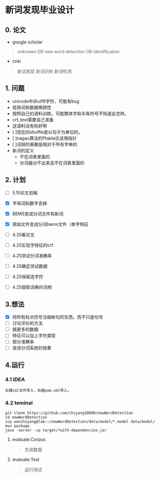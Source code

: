 # 新词发现毕业设计

## 0. 论文
- google scholar
> unknown OR new word detection OR identification
- cnki 
> 新词发现 新词识别 新词检测

## 1. 问题
- unicode中非utf8字符，可能有bug
- 低频词和数据稀疏性
- 按照自己的语料训练，可能繁体字和半角符号不知道会怎样。
- crf_test需要自己准备
- 这语料没有标好啊
- [ ]现在的shuffle是以句子为单位的。
- [ ]nagao算法的Ptable应该用指针
- [ ]词频的离散是相对于所有字串的
- 新词的定义
    - 不在词表里面的
    - 分词器分不出来且不在词表里面的

## 2. 计划
- [ ] 5.10论文初稿
- [x] 字母词和数字去掉
- [x] BEMS变成分词文件和新词
- [x] 原始文件变成分词bems文件（单字特征
- [ ] 4.25看论文
- [ ] 4.25实现字特征的crf
- [ ] 4.25测试分词准确率
- [ ] 4.25确定测试数据
- [ ] 4.25保留连字符
- [ ] 4.25提取词典的词频


## 3.想法
- [x] 将所有标点符号当做断句的东西，而不只是句号
- [ ] 讨论评价的方法
- [ ] 搞更多的数据
- [ ] 特征可以加上字符类型
- [ ] 部分准确率
- [ ] 改进分词系统的效果

## 4.运行
### 4.1 IDEA
    
    右键iml文件导入，右键pom.xml导入。
    
### 4.2 teminal
```shell
git clone https://github.com/chiyang10000/newWordDetection
cd newWordDetection
scp wanchiyang@lab:~/newWordDetection/data/model/*.model data/model/
mvn package
java -server -cp target/*with-dependencies.jar
```

1. evaluate.Corpus
    > 生成数据
2. evaluate.Test
    > 运行测试